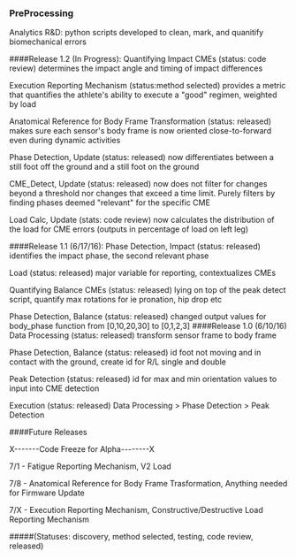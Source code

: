 ### PreProcessing
Analytics R&D: python scripts developed to clean, mark, and quanitify biomechanical errors

####Release 1.2 (In Progress):
Quantifying Impact CMEs (status: code review) determines the impact angle and timing of impact differences

Execution Reporting Mechanism (status:method selected) provides a metric that quantifies the athlete's ability to execute a "good" regimen, weighted by load

Anatomical Reference for Body Frame Transformation (status: released) makes sure each sensor's body frame is now oriented close-to-forward even during dynamic activities

Phase Detection, Update (status: released) now differentiates between a still foot off the ground and a still foot on the ground

CME_Detect, Update (status: released) now does not filter for changes beyond a threshold nor changes that exceed a time limit. Purely filters by finding phases deemed "relevant" for the specific CME

Load Calc, Update (stats: code review) now calculates the distribution of the load for CME errors (outputs in percentage of load on left leg)

####Release 1.1 (6/17/16):
Phase Detection, Impact (status: released) identifies the impact phase, the second relevant phase

Load (status: released) major variable for reporting, contextualizes CMEs

Quantifying Balance CMEs (status: released) lying on top of the peak detect script, quantify max rotations for ie pronation, hip drop etc

Phase Detection, Balance (status: released) changed output values for body_phase function from [0,10,20,30] to [0,1,2,3]
####Release 1.0 (6/10/16)
Data Processing (status: released) transform sensor frame to body frame

Phase Detection, Balance (status: released) id foot not moving and in contact with the ground, create id for R/L single and double 

Peak Detection (status: released) id for max and min orientation values to input into CME detection

Execution (status: released) Data Processing > Phase Detection > Peak Detection

####Future Releases

X-------Code Freeze for Alpha--------X

7/1 - Fatigue Reporting Mechanism, V2 Load

7/8 - Anatomical Reference for Body Frame Trasformation, Anything needed for Firmware Update 

7/X - Execution Reporting Mechanism, Constructive/Destructive Load Reporting Mechanism


#####(Statuses: discovery, method selected, testing, code review, released)
